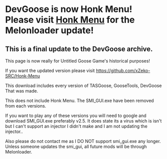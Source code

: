 # DevGoose is now Honk Menu! Please visit [Honk Menu](https://github.com/xZeko-SRC/Honk-Menu) for the Melonloader update!

 <h2> This is a final update to the DevGoose archive. </h2>

This page is now really for Untitled Goose Game's historical purposes!

If you want the updated version please visit https://github.com/xZeko-SRC/Honk-Menu

This download includes every version of TASGoose, GooseTools, DevGoose That was made.

This does not include Honk Menu. The SMI_GUI.exe have been removed from each versions.

If you want to play any of these versions you will need to google and download SMI_GUI.exe preferably v2.5. It does state its a virus which is isn't but I can't support an injector I didn't make and I am not updating the injector..

Also please do not contact me as I DO NOT support smi_gui.exe any longer. Unless someone updates the smi_gui, all future mods will be through Melonloader. </center>
